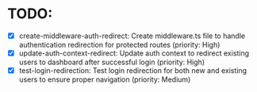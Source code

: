 # TODO:

- [x] create-middleware-auth-redirect: Create middleware.ts file to handle authentication redirection for protected routes (priority: High)
- [x] update-auth-context-redirect: Update auth context to redirect existing users to dashboard after successful login (priority: High)
- [x] test-login-redirection: Test login redirection for both new and existing users to ensure proper navigation (priority: Medium)
